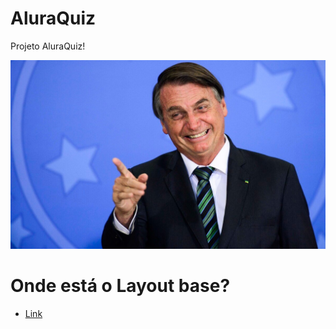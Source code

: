 # AluraQuiz 

Projeto AluraQuiz!

![Capa do Projeto](/_docs/Capa.jpg)

# Onde está o Layout base?
- [Link](https://www.figma.com/file/cg1MIzSRRss8ggpypQbmdD/AluraQuiz?node-id=0%3A1)